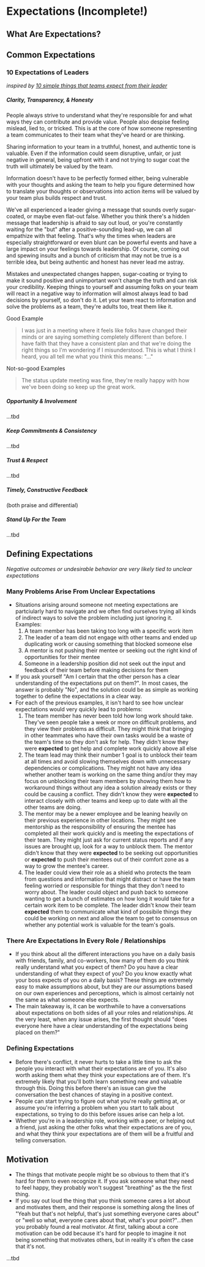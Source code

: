 # Expectations (Incomplete!)

## What Are Expectations?

## Common Expectations

### 10 Expectations of Leaders
_inspired by [10 simple things that teams expect from their leader](https://www.inc.com/gordon-tredgold/10-simple-things-that-teams-expect-from-their-leader.html)_

##### Clarity, Transparency, & Honesty
People always strive to understand what they're responsible for and what ways they can contribute and provide value. People also despise feeling mislead, lied to, or tricked.  This is at the core of how someone representing a team communicates to their team what they've heard or are thinking.

Sharing information to your team in a truthful, honest, and authentic tone is valuable.  Even if the information could seem disruptive, unfair, or just negative in general, being upfront with it and not trying to sugar coat the truth will ultimately be valued by the team.

Information doesn't have to be perfectly formed either, being vulnerable with your thoughts and asking the team to help you figure determined how to translate your thoughts or observations into action items will be valued by your team plus builds respect and trust.

We've all experienced a leader giving a message that sounds overly sugar-coated, or maybe even flat-out false.  Whether you think there's a hidden message that leadership is afraid to say out loud, or you're constantly waiting for the "but" after a positive-sounding lead-up, we can all empathize with that feeling.  That's why the times when leaders are especially straightforward or even blunt can be powerful events and have a large impact on your feelings towards leadership.  Of course, coming out and spewing insults and a bunch of criticism that may not be true is a terrible idea, but being authentic and honest has never lead me astray.

Mistakes and unexpectated changes happen, sugar-coating or trying to make it sound positive and unimportant won't change the truth and can risk your credibility.  Keeping things to yourself and assuming folks on your team will react in a negative way to information will almost always lead to bad decisions by yourself, so don't do it.  Let your team react to information and solve the problems as a team, they're adults too, treat them like it.

Good Example
> I was just in a meeting where it feels like folks have changed their minds or are saying something completely different than before.  I have faith that they have a consistent plan and that we're doing the right things so I'm wondering if I misunderstood.  This is what I think I heard, you all tell me what you think this means: "..."

Not-so-good Examples
> The status update meeting was fine, they're really happy with how we've been doing so keep up the great work.

##### Opportunity & Involvement
...tbd

##### Keep Commitments & Consistency
...tbd

##### Trust & Respect
...tbd

##### Timely, Constructive Feedback
(both praise and differential)

##### Stand Up For the Team
...tbd

## Defining Expectations
_Negative outcomes or undesirable behavior are very likely tied to unclear expectations_

### Many Problems Arise From Unclear Expectations
* Situations arising around someone not meeting expectations are partciularly hard to navigate and we often find ourselves trying all kinds of indirect ways to solve the problem including just ignoring it.  Examples:
  1. A team member has been taking too long with a specific work item
  2. The leader of a team did not engage with other teams and ended up duplicating work or causing something that blocked someone else
  3. A mentor is not pushing their mentee or seeking out the right kind of opportunities for their mentee
  4. Someone in a leadership position did not seek out the input and feedback of their team before making decisions for them
* If you ask yourself "Am I certain that the other person has a clear understanding of the expectations put on them?".  In most cases, the answer is probably "No", and the solution could be as simple as working together to define the expectations in a clear way.
* For each of the previous examples, it isn't hard to see how unclear expectations would very quickly lead to problems:
  1. The team member has never been told how long work should take.  They've seen people take a week or more on difficult problems, and they view their problems as difficult. They might think that bringing in other teammates who have their own tasks would be a waste of the team's time so they don't ask for help.  They didn't know they were **expected** to get help and complete work quickly above all else
  2. The team lead may think their number 1 goal is to unblock their team at all times and avoid slowing themselves down with unnecessary dependencies or complications.  They might not have any idea whether another team is working on the same thing and/or they may focus on unblocking their team members by showing them how to workaround things without any idea a solution already exists or they could be causing a conflict. They didn't know they were **expected** to interact closely with other teams and keep up to date with all the other teams are doing.
  3. The mentor may be a newer employee and be leaning heavily on their previous experience in other locations.  They might see mentorship as the responsibility of ensuring the mentee has completed all their work quickly and is meeting the expectations of their team.  They might just ask for current status reports and if any issues are brought up, look for a way to unblock them.  The mentor didn't know that they were **expected** to be seeking out opportunities or **expected** to push their mentees out of their comfort zone as a way to grow the mentee's career.
  4. The leader could view their role as a shield who protects the team from questions and information that might distract or have the team feeling worried or responsible for things that they don't need to worry about.  The leader could object and push back to someone wanting to get a bunch of estimates on how long it would take for a certain work item to be complete.  The leader didn't know their team **expected** them to communicate what kind of possibile things they could be working on next and allow the team to get to consensus on whether any potential work is valuable for the team's goals.

### There Are Expectations In Every Role / Relationships
* If you think about all the different interactions you have on a daily basis with friends, family, and co-workers, how many of them do you think really understand what you expect of them?  Do you have a clear understanding of what they expect of you?  Do you know exactly what your boss expects of you on a daily basis?  These things are extremely easy to make assumptions about, but they are _our_ assumptions based on our own experiences and perceptions, which is almost certainly not the same as what someone else expects.
* The main takeaway is, it can be worthwhile to have a conversations about expectations on both sides of all your roles and relationships.  At the very least, when any issue arises, the first thought should "does everyone here have a clear understanding of the expectations being placed on them?"

### Defining Expectations
* Before there's conflict, it never hurts to take a little time to ask the people you interact with what their expectations are of you.  It's also worth asking them what they think your expectations are of them.  It's extremely likely that you'll both learn something new and valuable through this.  Doing this before there's an issue can give the conversation the best chances of staying in a positive context.
* People can start trying to figure out what you're really getting at, or assume you're inferring a problem when you start to talk about expectations, so trying to do this before issues arise can help a lot.
* Whether you're in a leadership role, working with a peer, or helping out a friend, just asking the other folks what their expectations are of you, and what they think your expectations are of them will be a fruitful and telling conversation.

## Motivation
* The things that motivate people might be so obvious to them that it's hard for them to even recognize it.  If you ask someone what they need to feel happy, they probably won't suggest "breathing" as the the first thing.
* If you say out loud the thing that you think someone cares a lot about and motivates them, and their response is something along the lines of "Yeah but that's not helpful, that's just something everyone cares about" or "well so what, everyone cares about that, what's your point?"...then you probably found a real motivator.  At first, talking about a core motivation can be odd because it's hard for people to imagine it not being something that motivates others, but in reality it's often the case that it's not.

...tbd